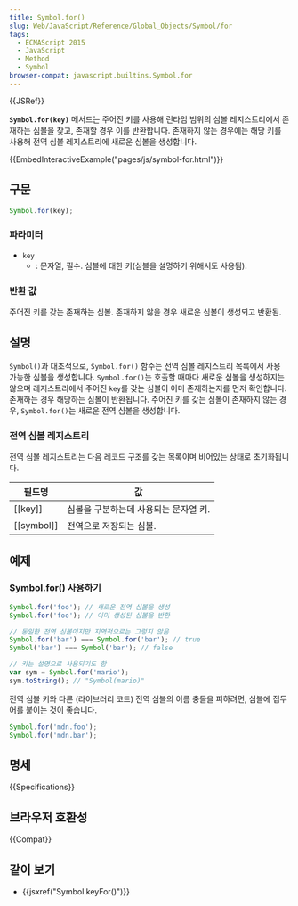 ```yaml
---
title: Symbol.for()
slug: Web/JavaScript/Reference/Global_Objects/Symbol/for
tags:
  - ECMAScript 2015
  - JavaScript
  - Method
  - Symbol
browser-compat: javascript.builtins.Symbol.for
---
```


{{JSRef}}

**`Symbol.for(key)`** 메서드는 주어진 키를 사용해 런타임 범위의 심볼 레지스트리에서 존재하는 심볼을 찾고, 존재할 경우 이를 반환합니다. 존재하지 않는 경우에는 해당 키를 사용해 전역 심볼 레지스트리에 새로운 심볼을 생성합니다.

{{EmbedInteractiveExample("pages/js/symbol-for.html")}}

## 구문

```js
Symbol.for(key);
```

### 파라미터

- `key`
  - : 문자열, 필수. 심볼에 대한 키(심볼을 설명하기 위해서도 사용됨).

### 반환 값

주어진 키를 갖는 존재하는 심볼. 존재하지 않을 경우 새로운 심볼이 생성되고 반환됨.

## 설명

`Symbol()`과 대조적으로, `Symbol.for()` 함수는 전역 심볼 레지스트리 목록에서 사용 가능한 심볼을 생성합니다. `Symbol.for()`는 호출할 때마다 새로운 심볼을 생성하지는 않으며 레지스트리에서 주어진 `key`를 갖는 심볼이 이미 존재하는지를 먼저 확인합니다. 존재하는 경우 해당하는 심볼이 반환됩니다. 주어진 키를 갖는 심볼이 존재하지 않는 경우, `Symbol.for()`는 새로운 전역 심볼을 생성합니다.

### 전역 심볼 레지스트리

전역 심볼 레지스트리는 다음 레코드 구조를 갖는 목록이며 비어있는 상태로 초기화됩니다.

| 필드명 | 값                                   |
| ---------- | --------------------------------------- |
| [[key]]    | 심볼을 구분하는데 사용되는 문자열 키. |
| [[symbol]] | 전역으로 저장되는 심볼.       |

## 예제

### Symbol.for() 사용하기

```js
Symbol.for('foo'); // 새로운 전역 심볼을 생성
Symbol.for('foo'); // 이미 생성된 심볼을 반환

// 동일한 전역 심볼이지만 지역적으로는 그렇지 않음
Symbol.for('bar') === Symbol.for('bar'); // true
Symbol('bar') === Symbol('bar'); // false

// 키는 설명으로 사용되기도 함
var sym = Symbol.for('mario');
sym.toString(); // "Symbol(mario)"
```

전역 심볼 키와 다른 (라이브러리 코드) 전역 심볼의 이름 충돌을 피하려면, 심볼에 접두어를 붙이는 것이 좋습니다.

```js
Symbol.for('mdn.foo');
Symbol.for('mdn.bar');
```

## 명세

{{Specifications}}

## 브라우저 호환성

{{Compat}}

## 같이 보기

- {{jsxref("Symbol.keyFor()")}}
